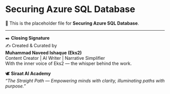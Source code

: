 # Securing Azure SQL Database

📝 This is the placeholder file for **Securing Azure SQL Database**.

---

✒️ **Closing Signature**  
✍️ Created & Curated by  
**Muhammad Naveed Ishaque (Eks2)**  
Content Creator | AI Writer | Narrative Simplifier  
With the inner voice of Eks2 — the whisper behind the work.  

🕊️ **Siraat AI Academy**  
_“The Straight Path — Empowering minds with clarity, illuminating paths with purpose.”_  
